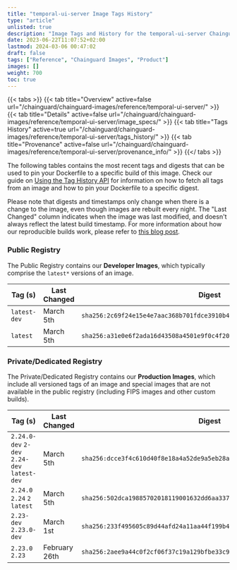 ```yaml
---
title: "temporal-ui-server Image Tags History"
type: "article"
unlisted: true
description: "Image Tags and History for the temporal-ui-server Chainguard Image"
date: 2023-06-22T11:07:52+02:00
lastmod: 2024-03-06 00:47:02
draft: false
tags: ["Reference", "Chainguard Images", "Product"]
images: []
weight: 700
toc: true
---
```


{{< tabs >}}
{{< tab title="Overview" active=false url="/chainguard/chainguard-images/reference/temporal-ui-server/" >}}
{{< tab title="Details" active=false url="/chainguard/chainguard-images/reference/temporal-ui-server/image_specs/" >}}
{{< tab title="Tags History" active=true url="/chainguard/chainguard-images/reference/temporal-ui-server/tags_history/" >}}
{{< tab title="Provenance" active=false url="/chainguard/chainguard-images/reference/temporal-ui-server/provenance_info/" >}}
{{</ tabs >}}

The following tables contains the most recent tags and digests that can be used to pin your Dockerfile to a specific build of this image. Check our guide on [Using the Tag History API](/chainguard/chainguard-images/using-the-tag-history-api/) for information on how to fetch all tags from an image and how to pin your Dockerfile to a specific digest.

Please note that digests and timestamps only change when there is a change to the image, even though images are rebuilt every night. The "Last Changed" column indicates when the image was last modified, and doesn't always reflect the latest build timestamp. For more information about how our reproducible builds work, please refer to [this blog post](https://www.chainguard.dev/unchained/reproducing-chainguards-reproducible-image-builds).

### Public Registry
The Public Registry contains our **Developer Images**, which typically comprise the `latest*` versions of an image.

| Tag (s)       | Last Changed | Digest                                                                    |
|---------------|--------------|---------------------------------------------------------------------------|
|  `latest-dev` | March 5th    | `sha256:2c69f24e15e4e7aac368b701fdce3910b482c253d6220e9f99c7cf4e32d3ce69` |
|  `latest`     | March 5th    | `sha256:a31e0e6f2ada16d43508a4501e9f0c4f20b4731ba5279b7c9319fa3f7a660331` |


### Private/Dedicated Registry
The Private/Dedicated Registry contains our **Production Images**, which include all versioned tags of an image and special images that are not available in the public registry (including FIPS images and other custom builds).

| Tag (s)                                       | Last Changed  | Digest                                                                    |
|-----------------------------------------------|---------------|---------------------------------------------------------------------------|
|  `2.24.0-dev` `2-dev` `2.24-dev` `latest-dev` | March 5th     | `sha256:dcce3f4c610d40f8e18a4a52de9a5eb28abe002042781a5282cfb904556b1331` |
|  `2.24.0` `2.24` `2` `latest`                 | March 5th     | `sha256:502dca19885702018119001632dd6aa3375d0ab27f9d014eb291058914e62a6d` |
|  `2.23-dev` `2.23.0-dev`                      | March 1st     | `sha256:233f495605c89d44afd24a11aa44f199b40183cdb828f57f5ca52eb365636feb` |
|  `2.23.0` `2.23`                              | February 26th | `sha256:2aee9a44c0f2cf06f37c19a129bfbe33c9189e22671dc49593a7e0dc30bc9c8b` |

